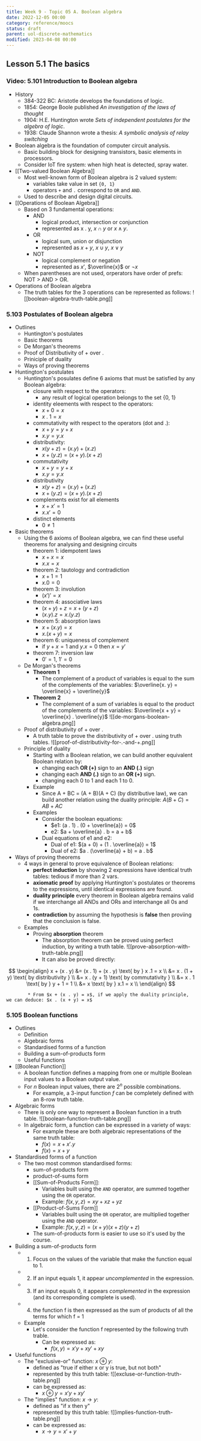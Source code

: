 ```yaml
---
title: Week 9 - Topic 05 A. Boolean algebra
date: 2022-12-05 00:00
category: reference/moocs
status: draft
parent: uol-discrete-mathematics
modified: 2023-04-08 00:00
---
```


## Lesson 5.1 The basics

### Video: 5.101 Introduction to Boolean algebra

* History
    * 384-322 BC: Aristotle develops the foundations of logic.
    * 1854: George Boole published *An investigation of the laws of thought*
    * 1904: H.E. Huntington wrote *Sets of independent postulates for the algebra of logic*.
    * 1938: Claude Shannon wrote a thesis: *A symbolic analysis of relay switching*
* Boolean algebra is the foundation of computer circuit analysis.
    * Basic building block for designing transistors, basic elements in processors.
    * Consider IoT fire system: when high heat is detected, spray water.
* [[Two-valued Boolean Algebra]]
    * Most well-known form of Boolean algebra is 2 valued system:
        * variables take value in set `{0, 1}`
        * operators `+` and `.` correspond to `OR` and `AND`.
    * Used to describe and design digital circuits.
* [[Operations of Boolean Algebra]]
    * Based on 3 fundamental operations:
        * AND
            * logical product, intersection or conjunction
            * represented as x . y, $x \cap y$ or $x \wedge y$.
        * OR
            * logical sum, union or disjunction
            * represented as $x + y$, $x \cup y$, $x \lor y$
        * NOT
            * logical complement or negation
            * represented as $x'$, $\overline{x}$ or $\neg x$
    * When parentheses are not used, orperators have order of prefs: NOT > AND > OR.
* Operations of Boolean algebra
    * The truth tables for the 3 operations can be represented as follows:
     ![[boolean-algebra-truth-table.png]]

### 5.103 Postulates of Boolean algebra

* Outlines
    * Huntington's postulates
    * Basic theorems
    * De Morgan's theorems
    * Proof of Distributivity of + over .
    * Priniciple of duality
    * Ways of proving theorems
* Huntington's postulates
    * Huntington's posulates define 6 axioms that must be satisfied by any Boolean algebra:
        * closure with respect to the operators:
            * any result of logical operation belongs to the set {0, 1}
        * identity eleements with respect to the operators:
            * $x + 0 = x$
            * $x \ . \ 1 = x$
        * commutativity with respect to the operators (dot and .):
            * $x + y = y + x$
            * $x . y = y . x$
        * distributivity:
            * $x(y + z) = (x . y) + (x . z)$
            * $x + (y . z) = (x + y) . (x + z)$
        * commutativity
            * $x + y = y + x$
            * $x . y = y. x$
        * distributivity
            * $x(y + z) = (x . y) + (x . z)$
            * $x + (y . z) = (x + y) . (x + z)$
        * complements exist for all elements
            * $x + x' = 1$
            * $x . x' = 0$
        * distinct elements
            * $0 \ne 1$
* Basic theorems
    * Using the 6 axioms of Boolean algebra, we can find these useful theorems for analysing and designing circuits
        * theorem 1: idempotent laws
            * $x + x = x$
            * $x . x = x$
        * theorem 2: tautology and contradiction
            * $x + 1 = 1$
            * $x . 0 = 0$
        * theorem 3: involution
            * $(x')' = x$
        * theorem 4: associative laws
            * $(x + y) +z = x + (y + z)$
            * $(x . y) . z = x . (y . z)$
        * theorem 5: absorption laws
            * $x + (x . y) = x$
            * $x . (x + y) = x$
        * theorem 6: uniqueness of complement
            * if $y + x = 1$ and $y . x = 0$ then $x = y'$
        * theorem 7: inversion law
            * $0' = 1$, $1' = 0$
    * De Morgan's theorems
        * **Theorem 1**
            * The complement of a product of variables is equal to the sum of the complements of the variables: $\overline{x. y} = \overline{x} + \overline{y}$
        * **Theorem 2**
            * The complement of a sum of variables is equal to the product of the complements of the variables: $\overline{x + y} = \overline{x} . \overline{y}$
        ![[de-morgans-boolean-algebra.png]]
    * Proof of distributivity of + over .
        * A truth table to prove the distributivity of + over . using truth tables.
          ![[proof-of-distributivity-for-.-and-+.png]]
    * Principle of duality
        * Starting with a Boolean relation, we can build another equivalent Boolean relation by:
            * changing each **OR (+)** sign to an **AND (.)** sign
            * changing each **AND (.)** sign to an **OR (+)** sign.
            * changing each 0 to 1 and each 1 to 0.
        * Example
            * Since A + BC = (A + B)(A + C) (by distributive law), we can build another relation using the duality principle: $A(B + C) = AB + AC$
        * Examples
            * Consider the boolean equations:
                * $e1: (a . 1) . (0 + \overline{a}) = 0$
                * e2: $a + \overline{a} . b = a + b$
            * Dual equations of e1 and e2:
                * Dual of e1: $(a + 0) + (1 . \overline{a}) = 1$
                * Dual of e2: $a . (\overline{a} + b) = a . b$
* Ways of proving theorems
    * 4 ways in general to prove equivalence of Boolean relations:
        * **perfect induction** by showing 2 expressions have identical truth tables: tedious if more than 2 vars.
        * **axiomatic proof** by applying Huntington's postulates or theorems to the expressions, until identical expressions are found.
        * **duality principle** every theorem in Boolean algebra remains valid if we interchange all ANDs and ORs and interchange all 0s and 1s.
        * **contradiction** by assuming the hypothesis is **false** then proviing that the conclusion is false.
    * Examples
        * Proving **absorption** theorem
            * The absorption theorem can be proved using perfect induction, by writing a truth table.
              ![[prove-absorption-with-truth-table.png]]
            * It can also be proved directly:

$$
\begin{align}
x + (x . y) &= (x . 1) + (x . y) \text{ by } x .1 = x \\
&= x . (1 + y) \text{ by distributivity } \\
&= x . (y + 1) \text{ by commutativity } \\
&= x . 1 \text{ by } y + 1 = 1 \\
&= x \text{ by } x.1 = x \\
\end{align}
$$

            * From $x + (x . y) = x$, if we apply the duality principle, we can deduce: $x . (x + y) = x$

### 5.105 Boolean functions

* Outlines
    * Definition
    * Algebraic forms
    * Standardised forms of a function
    * Building a sum-of-products form
    * Useful functions
* [[Boolean Function]]
    * A boolean function defines a mapping from one or multiple Boolean input values to a Boolean output value.
    * For $n$ Boolean input values, there are $2^n$ possible combinations.
        * For example, a 3-input function $f$ can be completely defined with an 8-row truth table.
* Algebraic forms
    * There is only one way to represent a Boolean function in a truth table.
    ![[boolean-function-truth-table.png]]
    * In algebraic form, a function can be expressed in a variety of ways:
        * For example these are both algebraic representations of the same truth table:
            * $f(x) = x + x' . y$
            * $f(x) = x + y$
* Standardised forms of a function
    * The two most common standardised forms:
        * sum-of-products form
        * product-of-sums form
        * [[Sum-of-Products Form]]:
            * Variables built using the `AND` operator, are summed together using the `OR` operator.
            * Example: $f(x, y, z) = xy + xz + yz$
        * [[Product-of-Sums Form]]
            * Variables built using the `OR` operator, are multiplied together using the `AND` operator.
            * Example: $f(x, y, z) = (x + y)(x + z)(y + z)$
        * The sum-of-products form is easier to use so it's used by the course.
* Building a sum-of-products form
    * 1. Focus on the values of the variable that make the function equal to $1$.
    * 2. If an input equals $1$, it appear *uncomplemented* in the expression.
    * 3. If an input equals 0, it appears *complemented* in the expression (and its corresponding complete is used).
    * 4. the function f is then expressed as the sum of products of all the terms for which f = 1
    * Example
        * Let's consider the function f represented by the following truth trable.
            * Can be expressed as:
                * $f(x, y) = x ' y + xy' + xy$
* Useful functions
    * The "exclusive-or" function: $x \oplus y$:
        * defined as "true if either x or y is true, but not both"
        * represented by this truth table:
                      ![[excluse-or-function-truth-table.png]]
        * can be expressed as:
            * $x \oplus y = x ' y + xy'$
    * The "implies" function: $x \rightarrow y$:
        * defined as "if x then y"
        * represented by this truth table:
                      ![[implies-function-truth-table.png]]
        * can be expressed as:
            * $x \rightarrow y = x' + y$
